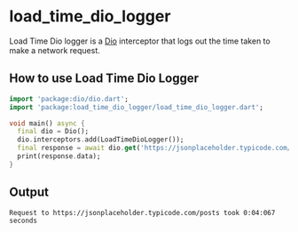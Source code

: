 # load_time_dio_logger

Load Time Dio logger is a [Dio](https://pub.dev/packages/dio) interceptor that logs out the time taken to make a network request.

## How to use Load Time Dio Logger

```dart
import 'package:dio/dio.dart';
import 'package:load_time_dio_logger/load_time_dio_logger.dart';

void main() async {
  final dio = Dio();
  dio.interceptors.add(LoadTimeDioLogger());
  final response = await dio.get('https://jsonplaceholder.typicode.com/posts');
  print(response.data);
}
```

## Output

```
Request to https://jsonplaceholder.typicode.com/posts took 0:04:067 seconds
```
